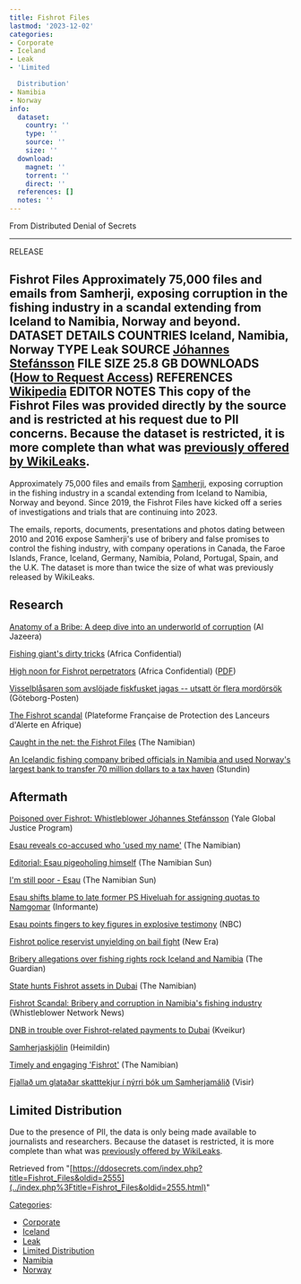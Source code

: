 ```yaml
---
title: Fishrot Files
lastmod: '2023-12-02'
categories:
- Corporate
- Iceland
- Leak
- 'Limited

  Distribution'
- Namibia
- Norway
info:
  dataset:
    country: ''
    type: ''
    source: ''
    size: ''
  download:
    magnet: ''
    torrent: ''
    direct: ''
  references: []
  notes: ''
---
```




From Distributed Denial of Secrets

---
RELEASE

**Fishrot Files**
Approximately 75,000 files and emails from Samherji, exposing corruption in the fishing industry in a scandal extending from Iceland to Namibia, Norway and beyond.
DATASET DETAILS
**COUNTRIES** Iceland, Namibia, Norway
**TYPE** Leak
**SOURCE** [Jóhannes Stefánsson](https://en.wikipedia.org/wiki/J%C3%B3hannes_Stef%C3%A1nsson "wikipedia:Jóhannes Stefánsson")
**FILE SIZE** 25.8 GB
DOWNLOADS ([How to Request Access](Contact.html#Request_Access "Contact"))
**REFERENCES**
[Wikipedia](https://en.wikipedia.org/wiki/Fishrot_Files "wikipedia:Fishrot Files")
**EDITOR NOTES**
This copy of the Fishrot Files was provided directly by the source and is restricted at his request due to PII concerns. Because the dataset is restricted, it is more complete than what was [previously offered by WikiLeaks](https://wikileaks.org/fishrot/database/).
---

Approximately 75,000 files and emails from
[Samherji](https://en.wikipedia.org/wiki/Samherji "wikipedia:Samherji"),
exposing corruption in the fishing industry in a scandal extending from
Iceland to Namibia, Norway and beyond. Since 2019, the Fishrot Files
have kicked off a series of investigations and trials that are
continuing into 2023.

The emails, reports, documents, presentations and photos dating between
2010 and 2016 expose Samherji's use of bribery and false promises to
control the fishing industry, with company operations in Canada, the
Faroe Islands, France, Iceland, Germany, Namibia, Poland, Portugal,
Spain, and the U.K. The dataset is more than twice the size of what was
previously released by WikiLeaks.

## Research

[Anatomy of a Bribe: A deep dive into an underworld of
corruption](https://www.aljazeera.com/features/2019/12/1/anatomy-of-a-bribe-a-deep-dive-into-an-underworld-of-corruption) (Al Jazeera)

[Fishing giant's dirty
tricks](https://www.africa-confidential.com/article/id/13815/Fishing_giant%27s_dirty_tricks) (Africa Confidential)

[High noon for Fishrot
perpetrators](https://www.africa-confidential.com/article-preview/id/13794/High_noon_for_Fishrot_perpetrators) (Africa Confidential)
([PDF](https://www.documentcloud.org/documents/23854002-africa-confidential-fishrot-article-vol-63-no-3_03-feb-2022))

[Visselblåsaren som avslöjade fiskfusket jagas -- utsatt ör flera
mordörsök](https://www.gp.se/nyheter/världen/visselblåsaren-som-avslöjade-fiskfusket-jagas-utsatt-för-flera-mordförsök-1.57802326) (Göteborg-Posten)

[The Fishrot
scandal](https://www.pplaaf.org/cases/fishrot.html) (Plateforme Française de Protection des Lanceurs
d'Alerte en Afrique)

[Caught in the net: the Fishrot
Files](http://web.archive.org/web/20191113153443/https://www.namibian.com.na/85413/read/Caught-in-the-net-The-FishRot-Files) (The Namibian)

[An Icelandic fishing company bribed officials in Namibia and used
Norway's largest bank to transfer 70 million dollars to a tax
haven](https://heimildin.is/grein/9920/)
(Stundin)

## Aftermath

[Poisoned over Fishrot: Whistleblower Jóhannes
Stefánsson](https://www.youtube.com/watch?v=BA1GlXBEJg0) (Yale Global Justice Program)

[Esau reveals co-accused who 'used my
name'](https://namibian.com.na/esau-reveals-co-accused-who-used-my-name/) (The Namibian)

[Editorial: Esau pigeoholing
himself](https://www.namibiansun.com/opinion/editorial-esau-pigeonholing-himself2023-05-30) (The Namibian Sun)

[I'm still poor -
Esau](https://www.namibiansun.com/justice/im-still-poor-esau2023-05-29) (The Namibian Sun)

[Esau shifts blame to late former PS Hiveluah for assigning quotas to
Namgomar](https://informante.web.na/?p=340474) (Informante)

[Esau points fingers to key figures in explosive
testimony](https://nbcnews.na/node/101145) (NBC)

[Fishrot police reservist unyielding on bail
fight](https://neweralive.na/posts/fishrot-police-reservist-unyielding-on-bail-fight) (New Era)

[Bribery allegations over fishing rights rock Iceland and
Namibia](https://www.theguardian.com/world/2019/nov/15/bribery-allegations-over-fishing-rights-rock-iceland-and-namibia) (The Guardian)

[State hunts Fishrot assets in
Dubai](http://web.archive.org/web/20220418074132/https://www.namibian.com.na/197336/archive-read/State-hunts-Fishrot-assets-in-Dubai) (The Namibian)

[Fishrot Scandal: Bribery and corruption in Namibia's fishing
industry](https://whistleblowersblog.org/global-whistleblowers/fishrot-scandal-bribery-and-corruption-in-namibias-fishing-industry/) (Whistleblower Network News)

[DNB in trouble over Fishrot-related payments to
Dubai](https://www.ruv.is/kveikur/fishrot/dnb-in-trouble-over-fishrot-related-transfers-to-dubai/) (Kveikur)

[Samherjaskjölin](https://heimildin.is/greinarod/samherjaskjolin/) (Heimildin)

[Timely and engaging
'Fishrot'](https://ww2.namibian.com.na/timely-and-engaging-fishrot/) (The Namibian)

[Fjallað um glataðar skatt­tekjur í nýrri bók um
Sam­herja­málið](https://www.visir.is/g/20232420408d/fjallad-um-glatadar-skatt-tekjur-i-nyrri-bok-um-sam-herja-malid) (Visir)

## Limited Distribution

Due to the presence of PII, the data is only being made available to
journalists and researchers. Because the dataset is restricted, it is
more complete than what was [previously offered by
WikiLeaks](https://wikileaks.org/fishrot/database/).

Retrieved from
"[https://ddosecrets.com/index.php?title=Fishrot_Files&oldid=2555](../index.php%3Ftitle=Fishrot_Files&oldid=2555.html)"

[Categories](./Special:Categories.html "Special:Categories"):

- [Corporate](./Category:Corporate.html "Category:Corporate")
- [Iceland](./Category:Iceland.html "Category:Iceland")
- [Leak](./Category:Leak.html "Category:Leak")
- [Limited
Distribution](./Category:Limited_Distribution.html "Category:Limited Distribution")
- [Namibia](./Category:Namibia.html "Category:Namibia")
- [Norway](./Category:Norway.html "Category:Norway")

